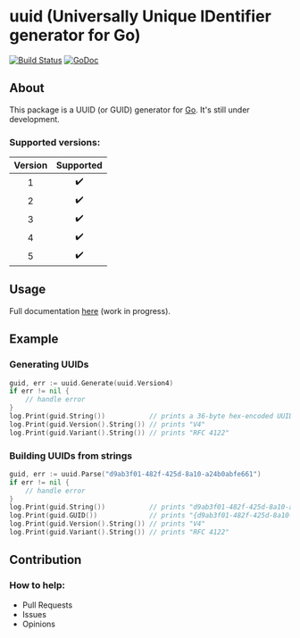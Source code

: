 # uuid (Universally Unique IDentifier generator for Go)
[![Build Status](https://travis-ci.org/gbrlsnchs/uuid.svg?branch=master)](https://travis-ci.org/gbrlsnchs/uuid)
[![GoDoc](https://godoc.org/github.com/gbrlsnchs/uuid?status.svg)](https://godoc.org/github.com/gbrlsnchs/uuid)

## About
This package is a UUID (or GUID) generator for [Go]. It's still under development.

### Supported versions:
| Version | Supported          |
|:-------:|:------------------:|
| 1       | :heavy_check_mark: |
| 2       | :heavy_check_mark: |
| 3       | :heavy_check_mark: |
| 4       | :heavy_check_mark: |
| 5       | :heavy_check_mark: |

## Usage
Full documentation [here] (work in progress).

## Example
### Generating UUIDs
```go
guid, err := uuid.Generate(uuid.Version4)
if err != nil {
	// handle error
}
log.Print(guid.String())           // prints a 36-byte hex-encoded UUID
log.Print(guid.Version().String()) // prints "V4"
log.Print(guid.Variant().String()) // prints "RFC 4122"
```

### Building UUIDs from strings
```go
guid, err := uuid.Parse("d9ab3f01-482f-425d-8a10-a24b0abfe661")
if err != nil {
	// handle error
}
log.Print(guid.String())           // prints "d9ab3f01-482f-425d-8a10-a24b0abfe661"
log.Print(guid.GUID())             // prints "{d9ab3f01-482f-425d-8a10-a24b0abfe661}"
log.Print(guid.Version().String()) // prints "V4"
log.Print(guid.Variant().String()) // prints "RFC 4122"
```

## Contribution
### How to help:
- Pull Requests
- Issues
- Opinions

[Go]: https://golang.org
[here]: https://godoc.org/github.com/gbrlsnchs/uuid
